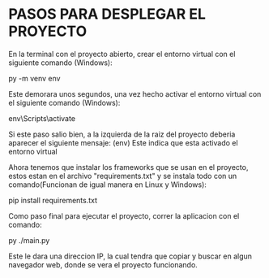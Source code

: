 # PASOS PARA DESPLEGAR EL PROYECTO

En la terminal con el proyecto abierto, crear el entorno virtual con el siguiente comando (Windows):

py -m venv env

Este demorara unos segundos, una vez hecho activar el entorno virtual con el siguiente comando (Windows):

env\Scripts\activate

Si este paso salio bien, a la izquierda de la raiz del proyecto deberia aparecer el siguiente mensaje: (env)
Este indica que esta activado el entorno virtual

Ahora tenemos que instalar los frameworks que se usan en el proyecto, estos estan en el archivo "requirements.txt" y se instala todo con un comando(Funcionan de igual manera en Linux y Windows):

pip install requirements.txt

Como paso final para ejecutar el proyecto, correr la aplicacion con el comando:

py ./main.py

Este le dara una direccion IP, la cual tendra que copiar y buscar en algun navegador web, donde se vera el proyecto funcionando.